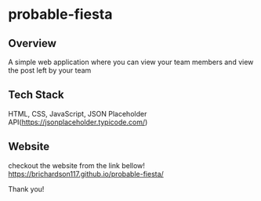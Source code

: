 # probable-fiesta


## Overview
A simple web application where you can view your team members and view the post left by your team



## Tech Stack
HTML, CSS, JavaScript, JSON Placeholder API(https://jsonplaceholder.typicode.com/)



## Website 
checkout the website from the link bellow!
https://brichardson117.github.io/probable-fiesta/


Thank you!
